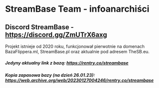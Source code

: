 # StreamBase Team - infoanarchiści
## Discord StreamBase - https://discord.gg/ZmUTrX6axg 
Projekt istnieje od 2020 roku, funkcjonował pierwotnie na domenach BazaFlippera.ml, StreamBase.pl oraz aktualnie pod adresem TheSB.eu.

##### Jedyny aktualny link z bazą: https://rentry.co/streambase
##### Kopia zapasowa bazy (na dzień 26.01.23): https://web.archive.org/web/20230127004246/rentry.co/streambase
